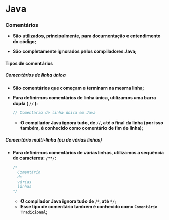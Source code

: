 # Java

### Comentários

- **São utilizados, principalmente, para documentação e entendimento do código;** 

- **São completamente ignorados pelos compiladores Java;**



#### Tipos de comentários

##### Comentários de linha única

- **São comentários que começam e terminam na mesma linha;**

- **Para definirmos comentários de linha única, utilizamos uma barra dupla ( `//` ):**

  ```java
  // Comentário de linha única em Java
  ```

  - **O compilador Java ignora tudo, de `//`, até o final da linha (por isso também, é conhecido como comentário de fim de linha);**

  

##### Comentário multi-linha (ou de várias linhas)

- **Para definirmos comentários de várias linhas, utilizamos a sequência de caracteres: `/**/`:**

  ```java
  /*
  	Comentário
  	de
  	várias
  	linhas
  */
  ```

  - **O compilador Java ignora tudo de `/*`, até `*/`;**
  - **Esse tipo de comentário também é conhecido como `Comentário Tradicional`;**

